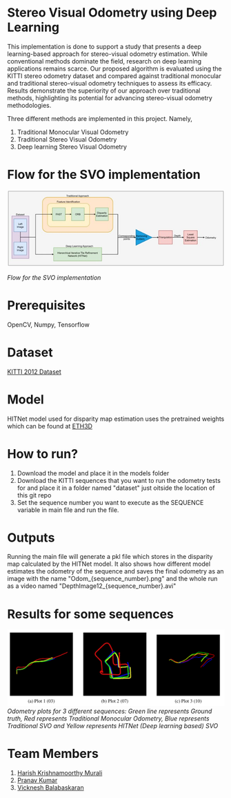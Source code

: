 # Stereo Visual Odometry using Deep Learning

This implementation is done to support a study that presents a deep learning-based approach for stereo-visual odometry estimation. While conventional methods dominate the field, research on deep learning applications remains scarce. Our proposed algorithm is evaluated using the KITTI stereo odometry dataset and compared against traditional monocular and traditional stereo-visual odometry techniques to assess its efficacy. Results demonstrate the superiority of our approach over traditional methods, highlighting its potential for advancing stereo-visual odometry methodologies.

Three different methods are implemented in this project. Namely,
1. Traditional Monocular Visual Odometry
2. Traditional Stereo Visual Odometry
3. Deep learning Stereo Visual Odometry

# Flow for the SVO implementation

![Flow for the SVO implementation](https://github.com/HarishKMurali/StereoVO-using-DeepLearning/blob/main/doc/img/flow_chart.jpg)

*Flow for the SVO implementation*
# Prerequisites

OpenCV, Numpy, Tensorflow

# Dataset

[KITTI 2012 Dataset](https://www.cvlibs.net/datasets/kitti/eval_stereo_flow.php?benchmark=stereo)

# Model

HITNet model used for disparity map estimation uses the pretrained weights which can be found at [ETH3D](https://www.eth3d.net/)

# How to run?

1. Download the model and place it in the models folder
2. Download the KITTI sequences that you want to run the odometry tests for and place it in a folder named "dataset" just oitside the location of this git repo
3. Set the sequence number you want to execute as the SEQUENCE variable in main file and run the file. 

# Outputs

Running the main file will generate a pkl file which stores in the disparity map calculated by the HITNet model. It also shows how different model estimates the odometry of the sequence and saves the final odometry as an image with the name "Odom_{sequence_number}.png" and the whole run as a video named "DepthImage12_{sequence_number}.avi"


# Results for some sequences



![Sequence 3, 7, 10](https://github.com/HarishKMurali/StereoVO-using-DeepLearning/blob/main/doc/img/Odom_3_7_10.png)
*Odometry plots for 3 different sequences: Green line represents Ground truth, Red represents Traditional Monocular Odometry, Blue represents Traditional SVO and Yellow represents HITNet (Deep learning based) SVO*

# Team Members

1. [Harish Krishnamoorthy Murali](https://github.com/HarishKMurali)
2. [Pranav Kumar](https://github.com/PranavKumarAV)
3. [Vicknesh Balabaskaran](https://github.com/VickneshB)
